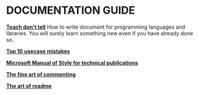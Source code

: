 # DOCUMENTATION GUIDE

**[Teach don't tell](http://stevelosh.com/blog/2013/09/teach-dont-tell/)** How to write document for programming languages and libraries. You will surely learn something new even if you have already done so.

**[Top 10 usecase mistakes]([http://www.cs.clemson.edu/~steve/CW/472/TopTenUseCaseMistakes.pdf)**

**[Microsoft Manual of Style for technical publications](http://cody.inlandgps.com/pub/MARLS/MSTP-V3.pdf)**

**[The fine art of commenting](http://www.icsharpcode.net/technotes/commenting20020413.pdf)**

**[The art of readme](https://github.com/noffle/art-of-readme)**

